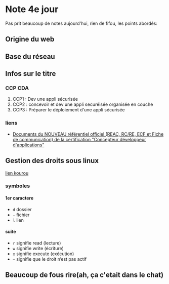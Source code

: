 # Note 4e jour

Pas prit beaucoup de notes aujourd'hui, rien de fifou, les points abordés:

## Origine du web

## Base du réseau

## Infos sur le titre

### CCP CDA

1. CCP1 : Dev une appli sécurisée
2. CCP2 : concevoir et dev une appli securéisée organisée en couche
3. CCP3 : Préparer le déploiement d'une appli sécurisée

### liens

- [Documents du NOUVEAU référentiel officiel (REAC, RC/RE, ECF et Fiche de communication) de la certification "Concepteur développeur d'applications"](https://educentre.fr/articles/reac-rc-re-RNCP31678-concepteur-developpeur-dapplications-qjq)
  
## Gestion des droits sous linux

[lien kourou](https://kourou.oclock.io/ressources/fiche-recap/gestion-des-permissions-sous-linux/)

### symboles

#### 1er caractere

- `d` dossier
- `-` fichier
- `l` lien

#### suite

- `r`  signifie read (lecture)
- `w`  signifie write (écriture)
- `x`  signifie execute (exécution)
- `–`  signifie que le droit n’est pas actif

## Beaucoup de fous rire(ah, ça c'etait dans le chat)
